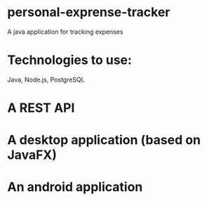 # personal-exprense-tracker

A java application for tracking expenses

# Technologies to use:

Java, Node.js, PostgreSQL

# A REST API

# A desktop application (based on JavaFX)

# An android application
